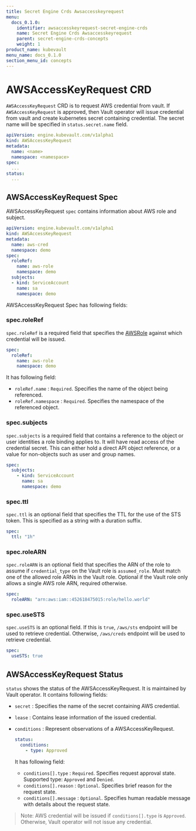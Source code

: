 ```yaml
---
title: Secret Engine Crds Awsaccesskeyrequest
menu:
  docs_0.1.0:
    identifier: awsaccesskeyrequest-secret-engine-crds
    name: Secret Engine Crds Awsaccesskeyrequest
    parent: secret-engine-crds-concepts
    weight: 1
product_name: kubevault
menu_name: docs_0.1.0
section_menu_id: concepts
---
```

# AWSAccessKeyRequest CRD

`AWSAccessKeyRequest` CRD is to request AWS credential from vault. If `AWSAccessKeyRequest` is approved, then Vault operator will issue credential from vault and create kubernetes secret containing credential. The secret name will be specified in `status.secret.name` field.

```yaml
apiVersion: engine.kubevault.com/v1alpha1
kind: AWSAccessKeyRequest
metadata:
  name: <name>
  namespace: <namespace>
spec:
  ...
status:
  ...
```

## AWSAccessKeyRequest Spec

AWSAccessKeyRequest `spec` contains information about AWS role and subject.

```yaml
apiVersion: engine.kubevault.com/v1alpha1
kind: AWSAccessKeyRequest
metadata:
  name: aws-cred
  namespace: demo
spec:
  roleRef:
    name: aws-role
    namespace: demo
  subjects:
  - kind: ServiceAccount
    name: sa
    namespace: demo
```

AWSAccessKeyRequest Spec has following fields:

### spec.roleRef

`spec.roleRef` is a required field that specifies the [AWSRole](/docs/concepts/secret-engine-crds/awsrole.md) against which credential will be issued.

```yaml
spec:
  roleRef:
    name: aws-role
    namespace: demo
```

It has following field:

- `roleRef.name` : `Required`. Specifies the name of the object being referenced.
- `roleRef.namespace` : `Required`. Specifies the namespace of the referenced object.

### spec.subjects

`spec.subjects` is a required field that contains a reference to the object or user identities a role binding applies to. It will have read access of the credential secret. This can either hold a direct API object reference, or a value for non-objects such as user and group names.

```yaml
spec:
  subjects:
    - kind: ServiceAccount
      name: sa
      namespace: demo
```

### spec.ttl

`spec.ttl` is an optional field that specifies the TTL for the use of the STS token. This is specified as a string with a duration suffix. 

```yaml
spec:
  ttl: "1h"
```

### spec.roleARN

`spec.roleARN` is an optional field that specifies the ARN of the role to assume if `credential_type` on the Vault role is `assumed_role`. Must match one of the allowed role ARNs in the Vault role. Optional if the Vault role only allows a single AWS role ARN, required otherwise. 

```yaml
spec:
  roleARN: "arn:aws:iam::452618475015:role/hello.world"
```

### spec.useSTS
`spec.useSTS` is an optional field. If this is `true`, `/aws/sts` endpoint will be used to retrieve credential. Otherwise, `/aws/creds` endpoint will be used to retrieve credential. 

```yaml
spec:
  useSTS: true
```

## AWSAccessKeyRequest Status

`status` shows the status of the AWSAccessKeyRequest. It is maintained by Vault operator. It contains following fields:

- `secret` : Specifies the name of the secret containing AWS credential.

- `lease` : Contains lease information of the issued credential.

- `conditions` : Represent observations of a AWSAccessKeyRequest. 

    ```yaml
    status:
      conditions:
        - type: Approved
    ```

  It has following field:  
  - `conditions[].type` : `Required`. Specifies request approval state. Supported type: `Approved` and `Denied`.
  - `conditions[].reason` : `Optional`. Specifies brief reason for the request state.
  - `conditions[].message` : `Optional`. Specifies human readable message with details about the request state.
  
> Note: AWS credential will be issued if `conditions[].type` is `Approved`. Otherwise, Vault operator will not issue any credential. 
